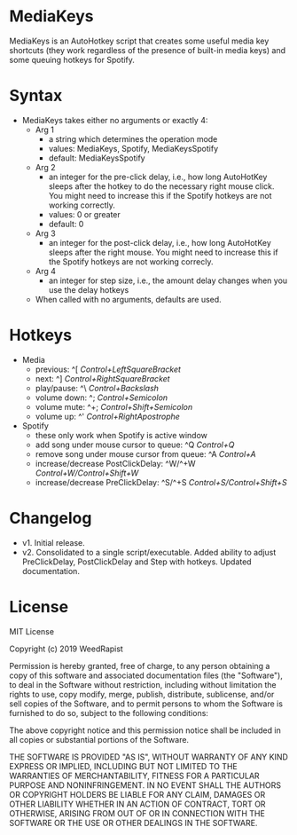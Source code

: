 # MediaKeys

MediaKeys is an AutoHotkey script that creates some useful media key shortcuts (they work regardless of the presence of built-in media keys) and some queuing hotkeys for Spotify.

# Syntax
* MediaKeys takes either no arguments or exactly 4:
  * Arg 1
    * a string which determines the operation mode
    * values: MediaKeys, Spotify, MediaKeysSpotify
    * default: MediaKeysSpotify
  * Arg 2
    * an integer for the pre-click delay, i.e., how long AutoHotKey sleeps after the hotkey to do the necessary right mouse click. You might need to increase this if the Spotify hotkeys are not working correctly.
    * values: 0 or greater
    * default: 0
  * Arg 3
    * an integer for the post-click delay, i.e., how long AutoHotKey sleeps after the right mouse. You might need to increase this if the Spotify hotkeys are not working correcly.
  * Arg 4
    * an integer for step size, i.e., the amount delay changes when you use the delay hotkeys
  * When called with no arguments, defaults are used.

# Hotkeys

* Media
  * previous: ^[ *Control+LeftSquareBracket*
  * next: ^] *Control+RightSquareBracket*
  * play/pause: ^\\ *Control+Backslash*
  * volume down: ^; *Control+Semicolon*
  * volume mute: ^+; *Control+Shift+Semicolon*
  * volume up: ^' *Control+RightApostrophe*
* Spotify
  * these only work when Spotify is active window
  * add song under mouse cursor to queue: ^Q *Control+Q*
  * remove song under mouse cursor from queue: ^A *Control+A*
  * increase/decrease PostClickDelay: ^W/^+W *Control+W/Control+Shift+W*
  * increase/decrease PreClickDelay: ^S/^+S *Control+S/Control+Shift+S*

# Changelog
* v1. Initial release.
* v2. Consolidated to a single script/executable. Added ability to adjust PreClickDelay, PostClickDelay and Step with hotkeys. Updated documentation.

# License

MIT License

Copyright (c) 2019 WeedRapist

Permission is hereby granted, free of charge, to any person obtaining a copy of this software and associated documentation files (the "Software"), to deal in the Software without restriction, including without limitation the rights to use, copy modify, merge, publish, distribute, sublicense, and/or sell copies of the Software, and to permit persons to whom the Software is furnished to do so, subject to the following conditions:

The above copyright notice and this permission notice shall be included in all copies or substantial portions of the Software.

THE SOFTWARE IS PROVIDED "AS IS", WITHOUT WARRANTY OF ANY KIND EXPRESS OR IMPLIED, INCLUDING BUT NOT LIMITED TO THE WARRANTIES OF MERCHANTABILITY, FITNESS FOR A PARTICULAR PURPOSE AND NONINFRINGEMENT. IN NO EVENT SHALL THE AUTHORS OR COPYRIGHT HOLDERS BE LIABLE FOR ANY CLAIM, DAMAGES OR OTHER LIABILITY WHETHER IN AN ACTION OF CONTRACT, TORT OR OTHERWISE, ARISING FROM OUT OF OR IN CONNECTION WITH THE SOFTWARE OR THE USE OR OTHER DEALINGS IN THE SOFTWARE.
